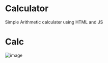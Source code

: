 # Calculator
 Simple Arithmetic calculater using HTML and JS
# Calc
![image](https://user-images.githubusercontent.com/58383171/117196740-7cb0dd00-ae04-11eb-8096-f7333c8a6e61.png)
